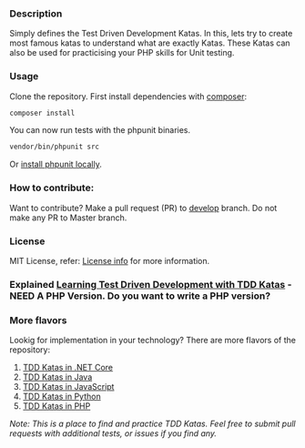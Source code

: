 ### Description
Simply defines the Test Driven Development Katas. In this, lets try to create most famous katas to understand what are exactly Katas. These Katas can also be used for practicising your PHP skills for Unit testing.
### Usage
Clone the repository. First install dependencies with [composer](https://getcomposer.org): 
```bash
composer install
```
You can now run tests with the phpunit binaries.
```bash
vendor/bin/phpunit src
```
Or [install phpunit locally](https://phpunit.de/manual/6.5/en/installation.html).
### How to contribute:
Want to contribute? Make a pull request (PR) to [develop](https://github.com/garora/TDD-Katas-PHP/tree/dev) branch. Do not make any PR to Master branch.
### License
MIT License, refer: [License info](/LICENSE.txt) for more information.
### Explained [Learning Test Driven Development with TDD Katas](http://goo.gl/5NYpVI) - NEED A PHP Version. Do you want to write a PHP version?

### More flavors
Lookig for implementation in your technology? There are more flavors of the repository:

 1. [TDD Katas in .NET Core](https://github.com/garora/TDD-Katas-NETCore)
 2. [TDD Katas in Java](https://github.com/garora/TDD-Katas-Java)
 3. [TDD Katas in JavaScript](https://github.com/garora/TDD-Katas-JavaScript)
 4. [TDD Katas in Python](https://github.com/garora/TDD-Katas-Python)
 5. [TDD Katas in PHP](https://github.com/garora/TDD-Katas-PHP)

_Note: This is a place to find and practice TDD Katas. Feel free to submit pull requests with additional tests, or issues if you find any._
